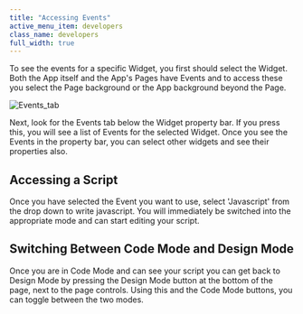 ```yaml
---
title: "Accessing Events"
active_menu_item: developers
class_name: developers
full_width: true
---
```



To see the events for a specific Widget, you first should select the Widget. Both the App itself and the App's Pages have Events and to access these you select the Page background or the App background beyond the Page.

![Events\_tab](/img/docs/events_tab.zoom34.png)

Next, look for the Events tab below the Widget property bar. If you press this, you will see a list of Events for the selected Widget. Once you see the Events in the property bar, you can select other widgets and see their properties also.

## Accessing a Script

Once you have selected the Event you want to use, select 'Javascript' from the drop down to write javascript. You will immediately be switched into the appropriate mode and can start editing your script.

## Switching Between Code Mode and Design Mode

Once you are in Code Mode and can see your script you can get back to Design Mode by pressing the Design Mode button at the bottom of the page, next to the page controls. Using this and the Code Mode buttons, you can toggle between the two modes.

